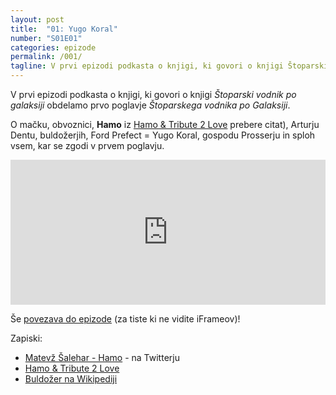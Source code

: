 ```yaml
---
layout: post
title:  "01: Yugo Koral"
number: "S01E01"
categories: epizode
permalink: /001/
tagline: V prvi epizodi podkasta o knjigi, ki govori o knjigi Štoparski vodnik po galaksiji obdelamo 1. poglavje. O mačku, obvoznici, Arturju Dentu, buldožerjih, Fordu Prefectu, gospodu Prosserju. Citat prebere Hamo.
---
```


V prvi epizodi podkasta o knjigi, ki govori o knjigi _Štoparski vodnik po galaksiji_ obdelamo prvo poglavje _Štoparskega vodnika po Galaksiji_.

O mačku, obvoznici, **Hamo** iz [Hamo & Tribute 2 Love](http://tribute2love.si/) prebere citat), Arturju Dentu, buldožerjih, Ford Prefect = Yugo Koral, gospodu Prosserju in sploh vsem, kar se zgodi v prvem poglavju.

<iframe src="https://open.spotify.com/embed-podcast/episode/1tSfXAMqxzuJJjG4cASWnL" width="100%" height="232" frameborder="0" allowtransparency="true" allow="encrypted-media"></iframe>

Še [povezava do epizode](https://apple.co/3kdLhiZ) (za tiste ki ne vidite iFrameov)!

Zapiski:
- [Matevž Šalehar - Hamo](https://twitter.com/hamudu/) - na Twitterju
- [Hamo & Tribute 2 Love](http://tribute2love.si/)
- [Buldožer na Wikipediji](https://sl.wikipedia.org/wiki/Buldo%C5%BEer)